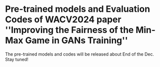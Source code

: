 # Pre-trained models and Evaluation Codes of WACV2024 paper ''Improving the Fairness of the Min-Max Game in GANs Training''

The pre-trained models and codes will be released about End of the Dec. Stay tuned!
